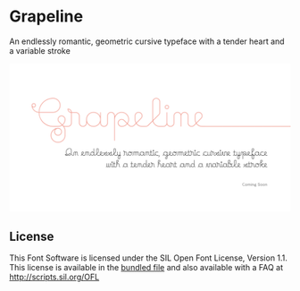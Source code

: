 # Grapeline
An endlessly romantic, geometric cursive typeface with a tender heart and a variable stroke

![Coming Soon](/Grapeline.png)

## License
This Font Software is licensed under the SIL Open Font License, Version 1.1.\
This license is available in the [bundled file](/OFL.txt) and also available with a FAQ at http://scripts.sil.org/OFL
